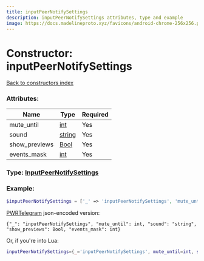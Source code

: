 ```yaml
---
title: inputPeerNotifySettings
description: inputPeerNotifySettings attributes, type and example
image: https://docs.madelineproto.xyz/favicons/android-chrome-256x256.png
---
```

# Constructor: inputPeerNotifySettings  
[Back to constructors index](index.md)



### Attributes:

| Name     |    Type       | Required |
|----------|---------------|----------|
|mute\_until|[int](../types/int.md) | Yes|
|sound|[string](../types/string.md) | Yes|
|show\_previews|[Bool](../types/Bool.md) | Yes|
|events\_mask|[int](../types/int.md) | Yes|



### Type: [InputPeerNotifySettings](../types/InputPeerNotifySettings.md)


### Example:

```php
$inputPeerNotifySettings = ['_' => 'inputPeerNotifySettings', 'mute_until' => int, 'sound' => 'string', 'show_previews' => Bool, 'events_mask' => int];
```  

[PWRTelegram](https://pwrtelegram.xyz) json-encoded version:

```
{"_": "inputPeerNotifySettings", "mute_until": int, "sound": "string", "show_previews": Bool, "events_mask": int}
```


Or, if you're into Lua:

```lua
inputPeerNotifySettings={_='inputPeerNotifySettings', mute_until=int, sound='string', show_previews=Bool, events_mask=int}

```


